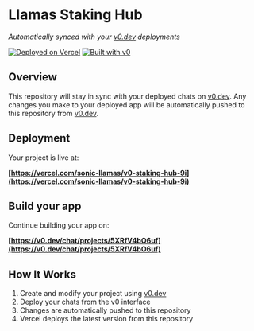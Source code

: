 # Llamas Staking Hub

*Automatically synced with your [v0.dev](https://v0.dev) deployments*

[![Deployed on Vercel](https://img.shields.io/badge/Deployed%20on-Vercel-black?style=for-the-badge&logo=vercel)](https://vercel.com/sonic-llamas/v0-staking-hub-9i)
[![Built with v0](https://img.shields.io/badge/Built%20with-v0.dev-black?style=for-the-badge)](https://v0.dev/chat/projects/5XRfV4bO6uf)

## Overview

This repository will stay in sync with your deployed chats on [v0.dev](https://v0.dev).
Any changes you make to your deployed app will be automatically pushed to this repository from [v0.dev](https://v0.dev).

## Deployment

Your project is live at:

**[https://vercel.com/sonic-llamas/v0-staking-hub-9i](https://vercel.com/sonic-llamas/v0-staking-hub-9i)**

## Build your app

Continue building your app on:

**[https://v0.dev/chat/projects/5XRfV4bO6uf](https://v0.dev/chat/projects/5XRfV4bO6uf)**

## How It Works

1. Create and modify your project using [v0.dev](https://v0.dev)
2. Deploy your chats from the v0 interface
3. Changes are automatically pushed to this repository
4. Vercel deploys the latest version from this repository